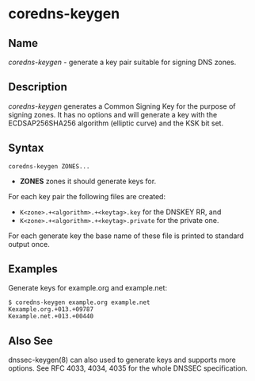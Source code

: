 # coredns-keygen

## Name

*coredns-keygen* - generate a key pair suitable for signing DNS zones.

## Description

*coredns-keygen* generates a Common Signing Key for the purpose of signing zones. It has no options
and will generate a key with the ECDSAP256SHA256 algorithm (elliptic curve) and the KSK bit set.

## Syntax

~~~
coredns-keygen ZONES...
~~~

* **ZONES** zones it should generate keys for.

For each key pair the following files are created:

* `K<zone>.+<algorithm>.+<keytag>.key` for the DNSKEY RR, and
* `K<zone>.+<algorithm>.+<keytag>.private` for the private one.

For each generate key the base name of these file is printed to standard output once.

## Examples

Generate keys for example.org and example.net:

~~~
$ coredns-keygen example.org example.net
Kexample.org.+013.+09787
Kexample.net.+013.+00440
~~~

## Also See

dnssec-keygen(8) can also used to generate keys and supports more options. See RFC 4033, 4034, 4035
for the whole DNSSEC specification.
